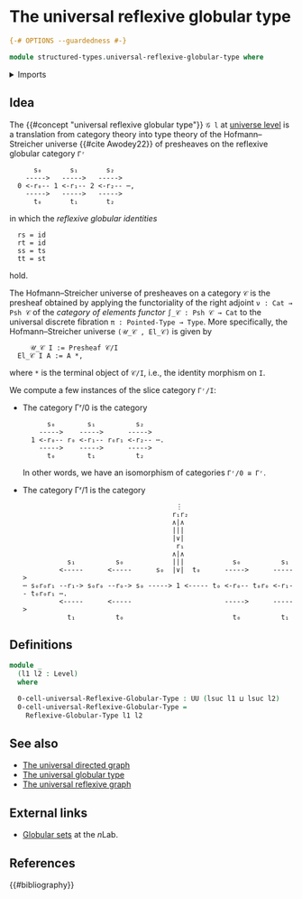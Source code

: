 # The universal reflexive globular type

```agda
{-# OPTIONS --guardedness #-}

module structured-types.universal-reflexive-globular-type where
```

<details><summary>Imports</summary>

```agda
open import foundation.dependent-pair-types
open import foundation.universe-levels

open import structured-types.reflexive-globular-types
```

</details>

## Idea

The {{#concept "universal reflexive globular type"}} `𝒢 l` at
[universe level](foundation.universe-levels.md) is a translation from category
theory into type theory of the Hofmann–Streicher universe {{#cite Awodey22}} of
presheaves on the reflexive globular category `Γʳ`

```text
      s₀       s₁       s₂
    ----->   ----->   ----->
  0 <-r₀-- 1 <-r₁-- 2 <-r₂-- ⋯,
    ----->   ----->   ----->
      t₀       t₁       t₂
```

in which the _reflexive globular identities_

```text
  rs = id
  rt = id
  ss = ts
  tt = st
```

hold.

The Hofmann–Streicher universe of presheaves on a category `𝒞` is the presheaf
obtained by applying the functoriality of the right adjoint `ν : Cat → Psh 𝒞` of
the _category of elements functor_ `∫_𝒞 : Psh 𝒞 → Cat` to the universal discrete
fibration `π : Pointed-Type → Type`. More specifically, the Hofmann–Streicher
universe `(𝒰_𝒞 , El_𝒞)` is given by

```text
     𝒰_𝒞 I := Presheaf 𝒞/I
  El_𝒞 I A := A *,
```

where `*` is the terminal object of `𝒞/I`, i.e., the identity morphism on `I`.

We compute a few instances of the slice category `Γʳ/I`:

- The category Γʳ/0 is the category

  ```text
        s₀        s₁          s₂
      ----->    ----->      ----->
    1 <-r₀-- r₀ <-r₁-- r₀r₁ <-r₂-- ⋯.
      ----->    ----->      ----->
        t₀        t₁          t₂
  ```

  In other words, we have an isomorphism of categories `Γʳ/0 ≅ Γʳ`.

- The category Γʳ/1 is the category

  ```text
                                        ⋮
                                       r₁r₂
                                       ∧|∧
                                       |||
                                       |∨|
                                        r₁
                                       ∧|∧
             s₁          s₀            |||            s₀          s₁
           <-----      <-----      s₀  |∨|  t₀      ----->      ----->
  ⋯ s₀r₀r₁ --r₁-> s₀r₀ --r₀-> s₀ -----> 1 <----- t₀ <-r₀-- t₀r₀ <-r₁-- t₀r₀r₁ ⋯.
           <-----      <-----                       ----->      ----->
             t₁          t₀                           t₀          t₁
  ```

## Definitions

```agda
module _
  (l1 l2 : Level)
  where

  0-cell-universal-Reflexive-Globular-Type : UU (lsuc l1 ⊔ lsuc l2)
  0-cell-universal-Reflexive-Globular-Type =
    Reflexive-Globular-Type l1 l2
```

## See also

- [The universal directed graph](graph-theory.universal-directed-graph.md)
- [The universal globular type](structured-types.universal-globular-type.md)
- [The universal reflexive graph](graph-theory.universal-reflexive-graph.md)

## External links

- [Globular sets](https://ncatlab.org/nlab/show/globular+set) at the $n$Lab.

## References

{{#bibliography}}
